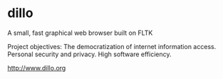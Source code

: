 # dillo

A small, fast graphical web browser built on FLTK

Project objectives:
The democratization of internet information access.
Personal security and privacy.
High software efficiency.

http://www.dillo.org
